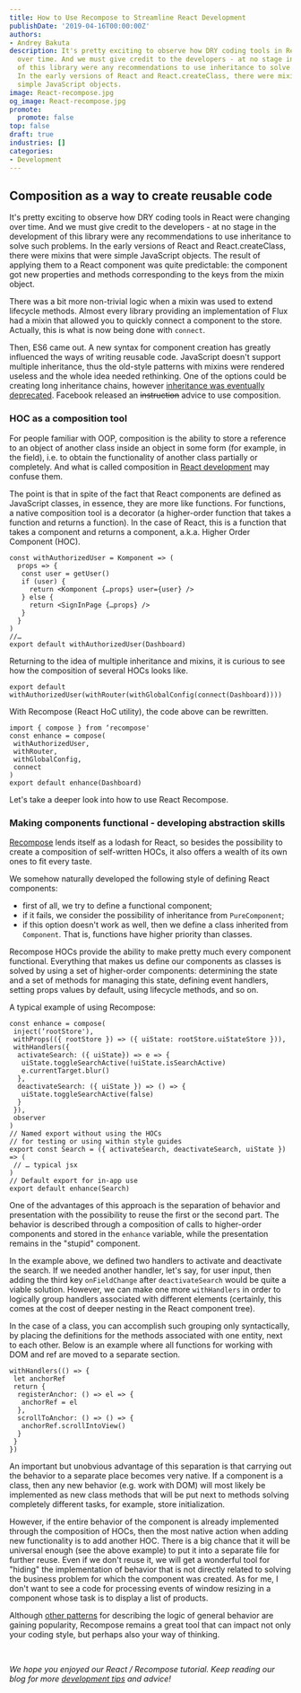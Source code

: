 ```yaml
---
title: How to Use Recompose to Streamline React Development
publishDate: '2019-04-16T00:00:00Z'
authors:
- Andrey Bakuta
description: It's pretty exciting to observe how DRY coding tools in React were changing
  over time. And we must give credit to the developers - at no stage in the development
  of this library were any recommendations to use inheritance to solve such problems.
  In the early versions of React and React.createClass, there were mixins that were
  simple JavaScript objects.
image: React-recompose.jpg
og_image: React-recompose.jpg
promote:
  promote: false
top: false
draft: true
industries: []
categories:
- Development
---
```


## Composition as a way to create reusable code

It's pretty exciting to observe how DRY coding tools in React were changing over time. And we must give credit to the developers - at no stage in the development of this library were any recommendations to use inheritance to solve such problems. In the early versions of React and React.createClass, there were mixins that were simple JavaScript objects. The result of applying them to a React component was quite predictable: the component got new properties and methods corresponding to the keys from the mixin object.

There was a bit more non-trivial logic when a mixin was used to extend lifecycle methods. Almost every library providing an implementation of Flux had a mixin that allowed you to quickly connect a component to the store. Actually, this is what is now being done with `connect`.

Then, ES6 came out. A new syntax for component creation has greatly influenced the ways of writing reusable code. JavaScript doesn't support multiple inheritance, thus the old-style patterns with mixins were rendered useless and the whole idea needed rethinking. One of the options could be creating long inheritance chains, however <a href="https://reactjs.org/docs/composition-vs-inheritance.html" target="_blank">inheritance was eventually deprecated</a>. Facebook released an <del>instruction</del> advice to use composition.

### HOC as a composition tool

For people familiar with OOP, composition is the ability to store a reference to an object of another class inside an object in some form (for example, in the field), i.e. to obtain the functionality of another class partially or completely. And what is called composition in <a href="https://anadea.info/services/web-development/react-js-development" target="_blank">React development</a> may confuse them.

The point is that in spite of the fact that React components are defined as JavaScript classes, in essence, they are more like functions. For functions, a native composition tool is a decorator (a higher-order function that takes a function and returns a function). In the case of React, this is a function that takes a component and returns a component, a.k.a. Higher Order Component (HOC).

```
const withAuthorizedUser = Komponent => (
  props => {
   const user = getUser()
   if (user) {
     return <Komponent {…props} user={user} />
   } else {
     return <SignInPage {…props} />
   }
  }
)
//…
export default withAuthorizedUser(Dashboard)
```

Returning to the idea of multiple inheritance and mixins, it is curious to see how the composition of several HOCs looks like.

```
export default withAuthorizedUser(withRouter(withGlobalConfig(connect(Dashboard))))
```

With Recompose (React HoC utility), the code above can be rewritten.

```
import { compose } from ‘recompose'
const enhance = compose(
 withAuthorizedUser,
 withRouter,
 withGlobalConfig,
 connect
)
export default enhance(Dashboard)
```

Let's take a deeper look into how to use React Recompose.

### Making components functional - developing abstraction skills

<a href="https://github.com/acdlite/recompose" target="_blank">Recompose</a> lends itself as a lodash for React, so besides the possibility to create a composition of self-written HOCs, it also offers a wealth of its own ones to fit every taste.

We somehow naturally developed the following style of defining React components:
* first of all, we try to define a functional component;
* if it fails, we consider the possibility of inheritance from `PureComponent`;
* if this option doesn't work as well, then we define a class inherited from `Component`. That is, functions have higher priority than classes.

Recompose HOCs provide the ability to make pretty much every component functional. Everything that makes us define our components as classes is solved by using a set of higher-order components: determining the state and a set of methods for managing this state, defining event handlers, setting props values ​​by default, using lifecycle methods, and so on.

A typical example of using Recompose:

```
const enhance = compose(
 inject(‘rootStore'),
 withProps(({ rootStore }) => ({ uiState: rootStore.uiStateStore })),
 withHandlers({
  activateSearch: ({ uiState}) => e => {
   uiState.toggleSearchActive(!uiState.isSearchActive)
   e.currentTarget.blur()
  },
  deactivateSearch: ({ uiState }) => () => {
   uiState.toggleSearchActive(false)
  }
 }),
 observer
)
// Named export without using the HOCs
// for testing or using within style guides
export const Search = ({ activateSearch, deactivateSearch, uiState }) => (
 // … typical jsx
)
// Default export for in-app use
export default enhance(Search)
```

One of the advantages of this approach is the separation of behavior and presentation with the possibility to reuse the first or the second part. The behavior is described through a composition of calls to higher-order components and stored in the `enhance` variable, while the presentation remains in the "stupid" component.

In the example above, we defined two handlers to activate and deactivate the search. If we needed another handler, let's say, for user input, then adding the third key `onFieldChange` after `deactivateSearch` would be quite a viable solution. However, we can make one more `withHandlers` in order to logically group handlers associated with different elements (certainly, this comes at the cost of deeper nesting in the React component tree).

In the case of a class, you can accomplish such grouping only syntactically, by placing the definitions for the methods associated with one entity, next to each other. Below is an example where all functions for working with DOM and ref are moved to a separate section.

```
withHandlers(() => {
 let anchorRef
 return {
  registerAnchor: () => el => {
   anchorRef = el
  },
  scrollToAnchor: () => () => {
   anchorRef.scrollIntoView()
  }
 }
})
```

An important but unobvious advantage of this separation is that carrying out the behavior to a separate place becomes very native. If a component is a class, then any new behavior (e.g. work with DOM) will most likely be implemented as new class methods that will be put next to methods solving completely different tasks, for example, store initialization.

However, if the entire behavior of the component is already implemented through the composition of HOCs, then the most native action when adding new functionality is to add another HOC. There is a big chance that it will be universal enough (see the above example) to put it into a separate file for further reuse. Even if we don't reuse it, we will get a wonderful tool for "hiding" the implementation of behavior that is not directly related to solving the business problem for which the component was created. As for me, I don't want to see a code for processing events of window resizing in a component whose task is to display a list of products.

Although <a href="https://reactjs.org/docs/render-props.html" target="_blank">other patterns</a> for describing the logic of general behavior are gaining popularity, Recompose remains a great tool that can impact not only your coding style, but perhaps also your way of thinking.

<br />

*We hope you enjoyed our React / Recompose tutorial. Keep reading our blog for more [development tips](https://anadea.info/blog/category/development) and advice!*
